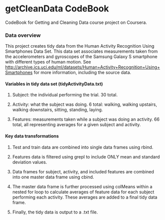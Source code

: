 getCleanData CodeBook
============

CodeBook for Getting and Cleaning Data course project on Coursera.

### Data overview

This project creates tidy data from the Human Activity Recognition Using Smartphones Data Set. This data set associates measurements taken from the accelerometers and gyroscopes of the Samsung Galaxy S smartphone with different types of human motion. See http://archive.ics.uci.edu/ml/datasets/Human+Activity+Recognition+Using+Smartphones for more information, including the source data.

#### Variables in tidy data set (tidyActivityData.txt)

1. Subject: the individual performing the trial. 30 total.

2. Activity: what the subject was doing. 6 total: walking, walking upstairs, walking downstairs, sitting, standing, laying.

3. Features: measurements taken while a subject was doing an activity. 66 total, all representing averages for a given subject and activity.

#### Key data transformations

1. Test and train data are combined into single data frames using rbind.

2. Features data is filtered using grepl to include ONLY mean and standard deviation values.

3. Data frames for subject, activity, and included features are combined into one master data frame using cbind.

4. The master data frame is further processed using colMeans within a nested for loop to calculate averages of feature data for each subject performing each activity. These averages are added to a final tidy data frame.

5. Finally, the tidy data is output to a .txt file.